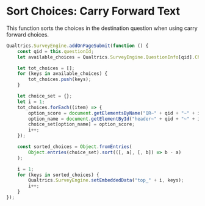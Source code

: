 # Sort Choices: Carry Forward Text

This function sorts the choices in the destination question when using carry forward choices.

```js
Qualtrics.SurveyEngine.addOnPageSubmit(function () {
	const qid = this.questionId;
	let available_choices = Qualtrics.SurveyEngine.QuestionInfo[qid].Choices;

	let tot_choices = [];
	for (keys in available_choices) {
		tot_choices.push(keys);
	}

	let choice_set = {};
	let i = 1;
	tot_choices.forEach((item) => {
		option_score = document.getElementsByName("QR~" + qid + "~" + item)[0].value;
		option_name = document.getElementById("header~" + qid + "~" + i).innerText.trim();
		choice_set[option_name] = option_score;
		i++;
	});

	const sorted_choices = Object.fromEntries(
		Object.entries(choice_set).sort(([, a], [, b]) => b - a)
	);

	i = 1;
	for (keys in sorted_choices) {
		Qualtrics.SurveyEngine.setEmbeddedData("top_" + i, keys);
		i++;
	}
});
```
